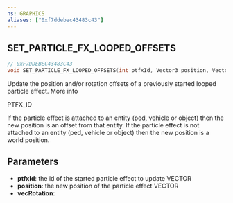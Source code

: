 ```yaml
---
ns: GRAPHICS
aliases: ["0xf7ddebec43483c43"]
---
```

## SET_PARTICLE_FX_LOOPED_OFFSETS

```c
// 0xF7DDEBEC43483C43
void SET_PARTICLE_FX_LOOPED_OFFSETS(int ptfxId, Vector3 position, Vector3 vecRotation);
```

Update the position and/or rotation offsets of a previously started looped particle effect. More info

PTFX_ID

If the particle effect is attached to an entity (ped, vehicle or object) then the new position is an offset from that entity. If the particle effect is not attached to an entity (ped, vehicle or object) then the new position is a world position.


## Parameters
* **ptfxId**: the id of the started particle effect to update VECTOR
* **position**: the new position of the particle effect VECTOR
* **vecRotation**: 
